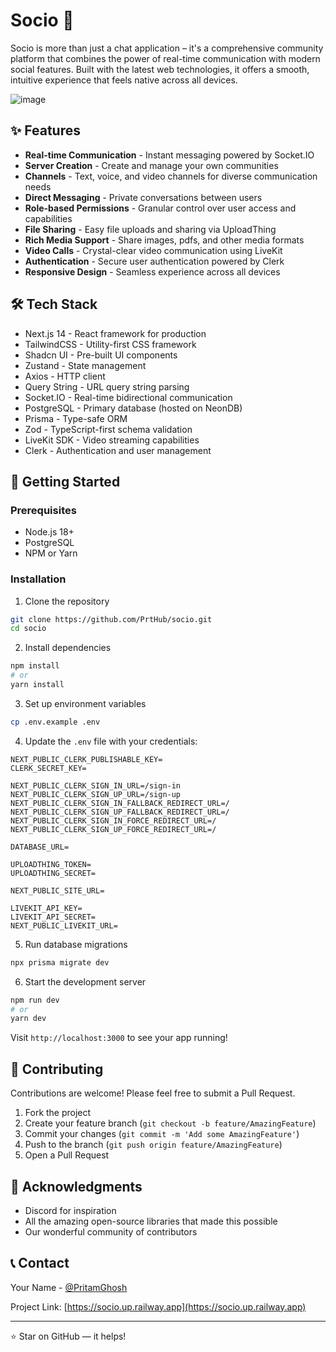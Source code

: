 # Socio 🚀

Socio is more than just a chat application – it's a comprehensive community platform that combines the power of real-time communication with modern social features. Built with the latest web technologies, it offers a smooth, intuitive experience that feels native across all devices.

![image](https://github.com/user-attachments/assets/f9784cff-5bd9-45a7-b521-683940f9bca8)

## ✨ Features

- **Real-time Communication** - Instant messaging powered by Socket.IO
- **Server Creation** - Create and manage your own communities
- **Channels** - Text, voice, and video channels for diverse communication needs
- **Direct Messaging** - Private conversations between users
- **Role-based Permissions** - Granular control over user access and capabilities
- **File Sharing** - Easy file uploads and sharing via UploadThing
- **Rich Media Support** - Share images, pdfs, and other media formats
- **Video Calls** - Crystal-clear video communication using LiveKit
- **Authentication** - Secure user authentication powered by Clerk
- **Responsive Design** - Seamless experience across all devices

## 🛠️ Tech Stack

- Next.js 14 - React framework for production
- TailwindCSS - Utility-first CSS framework
- Shadcn UI - Pre-built UI components
- Zustand - State management
- Axios - HTTP client
- Query String - URL query string parsing
- Socket.IO - Real-time bidirectional communication
- PostgreSQL - Primary database (hosted on NeonDB)
- Prisma - Type-safe ORM
- Zod - TypeScript-first schema validation
- LiveKit SDK - Video streaming capabilities
- Clerk - Authentication and user management

## 🚀 Getting Started

### Prerequisites
- Node.js 18+ 
- PostgreSQL
- NPM or Yarn

### Installation

1. Clone the repository
```bash
git clone https://github.com/PrtHub/socio.git
cd socio
```

2. Install dependencies
```bash
npm install
# or
yarn install
```

3. Set up environment variables
```bash
cp .env.example .env
```

4. Update the `.env` file with your credentials:
```env
NEXT_PUBLIC_CLERK_PUBLISHABLE_KEY=
CLERK_SECRET_KEY=

NEXT_PUBLIC_CLERK_SIGN_IN_URL=/sign-in
NEXT_PUBLIC_CLERK_SIGN_UP_URL=/sign-up
NEXT_PUBLIC_CLERK_SIGN_IN_FALLBACK_REDIRECT_URL=/
NEXT_PUBLIC_CLERK_SIGN_UP_FALLBACK_REDIRECT_URL=/
NEXT_PUBLIC_CLERK_SIGN_IN_FORCE_REDIRECT_URL=/
NEXT_PUBLIC_CLERK_SIGN_UP_FORCE_REDIRECT_URL=/

DATABASE_URL=

UPLOADTHING_TOKEN=
UPLOADTHING_SECRET=

NEXT_PUBLIC_SITE_URL=

LIVEKIT_API_KEY=
LIVEKIT_API_SECRET=
NEXT_PUBLIC_LIVEKIT_URL=
```

5. Run database migrations
```bash
npx prisma migrate dev
```

6. Start the development server
```bash
npm run dev
# or
yarn dev
```

Visit `http://localhost:3000` to see your app running!

## 📝 Contributing

Contributions are welcome! Please feel free to submit a Pull Request.

1. Fork the project
2. Create your feature branch (`git checkout -b feature/AmazingFeature`)
3. Commit your changes (`git commit -m 'Add some AmazingFeature'`)
4. Push to the branch (`git push origin feature/AmazingFeature`)
5. Open a Pull Request

## 🙏 Acknowledgments

- Discord for inspiration
- All the amazing open-source libraries that made this possible
- Our wonderful community of contributors

## 📞 Contact

Your Name - [@PritamGhosh](https://x.com/PritamGhosh010)

Project Link: [https://socio.up.railway.app](https://socio.up.railway.app)

---
⭐️ Star on GitHub — it helps!
